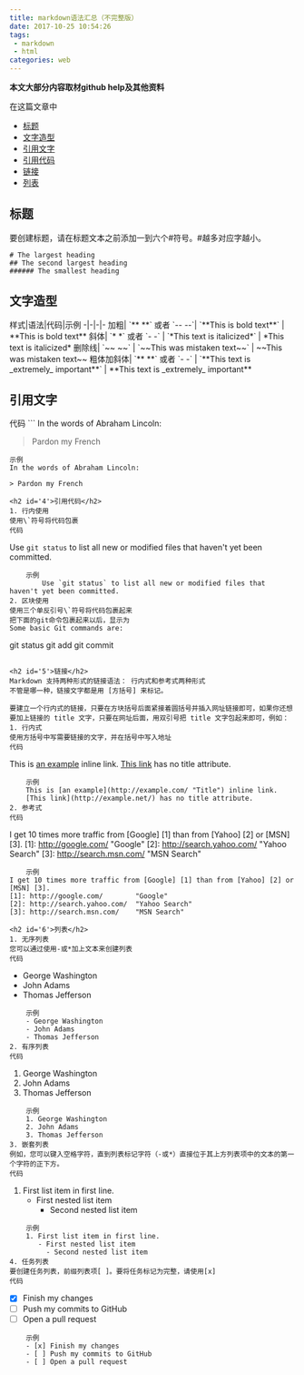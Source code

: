 ```yaml
---
title: markdown语法汇总（不完整版）
date: 2017-10-25 10:54:26
tags: 
 - markdown
 - html
categories: web
---
```

**本文大部分内容取材github help及其他资料**

在这篇文章中

- [标题](#1)
- [文字造型](#2)
- [引用文字](#3)
- [引用代码](#4)
- [链接](#5)
- [列表](#6)


<h2 id='1'>标题</h2>
要创建标题，请在标题文本之前添加一到六个#符号。#越多对应字越小。

```
# The largest heading
## The second largest heading
###### The smallest heading
```


<h2 id='2'>文字造型</h2>
样式|语法|代码|示例
-|-|-|-
加粗| `** **` 或者 `-- --`| `**This is bold text**` | **This is bold text**
斜体| `* *` 或者 `- -` | `*This text is italicized*` | *This text is italicized*
删除线| `~~ ~~` | `~~This was mistaken text~~` | ~~This was mistaken text~~
粗体加斜体| `** **` 或者 `- -` | `**This text is _extremely_ important**` | **This text is _extremely_ important**

<h2 id='3'>引用文字</h2>
代码
```
In the words of Abraham Lincoln:

> Pardon my French
```
示例
In the words of Abraham Lincoln:

> Pardon my French

<h2 id='4'>引用代码</h2>
1. 行内使用
使用\`符号将代码包裹
代码
```
Use `git status` to list all new or modified files that haven't yet been committed.
```
    示例
        Use `git status` to list all new or modified files that haven't yet been committed.
2. 区块使用
使用三个单反引号\`符号将代码包裹起来
把下面的git命令包裹起来以后，显示为
Some basic Git commands are:
```
git status
git add
git commit
```

<h2 id='5'>链接</h2>
Markdown 支持两种形式的链接语法： 行内式和参考式两种形式
不管是哪一种，链接文字都是用 [方括号] 来标记。

要建立一个行内式的链接，只要在方块括号后面紧接着圆括号并插入网址链接即可，如果你还想要加上链接的 title 文字，只要在网址后面，用双引号把 title 文字包起来即可，例如：
1. 行内式
使用方括号中写需要链接的文字，并在括号中写入地址
代码
```
This is [an example](http://example.com/ "Title") inline link.
[This link](http://example.net/) has no title attribute.
```
    示例
    This is [an example](http://example.com/ "Title") inline link.
    [This link](http://example.net/) has no title attribute.
2. 参考式
代码
```
I get 10 times more traffic from [Google] [1] than from [Yahoo] [2] or [MSN] [3].
[1]: http://google.com/        "Google"
[2]: http://search.yahoo.com/  "Yahoo Search"
[3]: http://search.msn.com/    "MSN Search"
```
    示例
I get 10 times more traffic from [Google] [1] than from [Yahoo] [2] or [MSN] [3].
[1]: http://google.com/        "Google"
[2]: http://search.yahoo.com/  "Yahoo Search"
[3]: http://search.msn.com/    "MSN Search"

<h2 id='6'>列表</h2>
1. 无序列表
您可以通过使用-或*加上文本来创建列表
代码
```
- George Washington
- John Adams
- Thomas Jefferson
```
    示例
    - George Washington
    - John Adams
    - Thomas Jefferson
2. 有序列表
代码
```
1. George Washington
2. John Adams
3. Thomas Jefferson
```
    示例
    1. George Washington
    2. John Adams
    3. Thomas Jefferson
3. 嵌套列表
例如，您可以键入空格字符，直到列表标记字符（-或*）直接位于其上方列表项中的文本的第一个字符的正下方。
代码
```
1. First list item in first line.
   - First nested list item
     - Second nested list item
```
    示例
    1. First list item in first line.
       - First nested list item
         - Second nested list item
4. 任务列表
要创建任务列表，前缀列表项[ ]。要将任务标记为完整，请使用[x]
代码
```
- [x] Finish my changes
- [ ] Push my commits to GitHub
- [ ] Open a pull request
```
    示例
    - [x] Finish my changes
    - [ ] Push my commits to GitHub
    - [ ] Open a pull request
